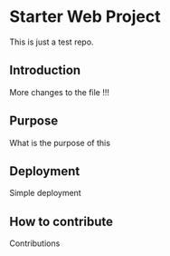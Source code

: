 # Starter Web Project
This is just a test repo.

## Introduction
More changes to the file  !!!

## Purpose
What is the purpose of this
## Deployment
Simple deployment 
## How to contribute
Contributions